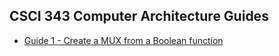 ## CSCI 343 Computer Architecture Guides

 - [Guide 1 - Create a MUX from a Boolean function](./guides/Guide%201%20%2D%20Create%20a%20MUX%20from%20a%20Boolean%20function.pdf)
